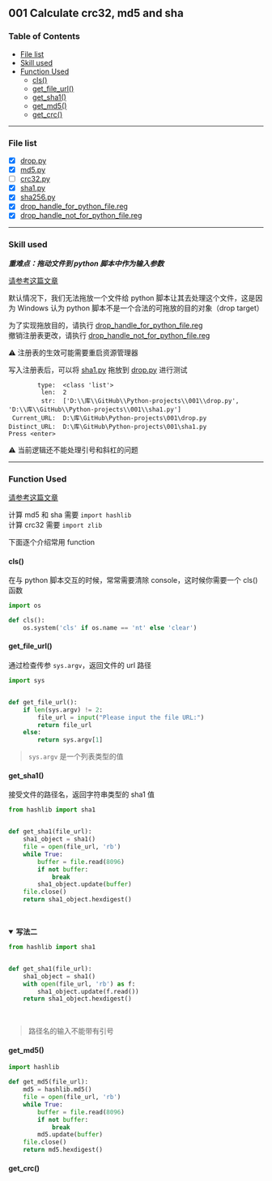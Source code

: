 ## 001 Calculate crc32, md5 and sha

[TOC levels=3,4]: # "### Table of Contents"

### Table of Contents
- [File list](#file-list)
- [Skill used](#skill-used)
- [Function Used](#function-used)
    - [cls()](#cls)
    - [get_file_url()](#get-file-url)
    - [get_sha1()](#get-sha1)
    - [get_md5()](#get-md5)
    - [get_crc()](#get-crc)

---

### File list

- [x] [drop.py](drop.py)
- [x] [md5.py](md5.py)
- [ ] [crc32.py](crc32.py)
- [x] [sha1.py](sha1.py)
- [x] [sha256.py](sha256.py)
- [x] [drop_handle_for_python_file.reg](drop_handle_for_python_file.reg "为Python文件注册DropHandle")
- [x] [drop_handle_not_for_python_file.reg](drop_handle_not_for_python_file.reg "为Python文件注册DropHandle（恢复）")

---

### Skill used

***重难点：拖动文件到 python 脚本中作为输入参数***

[请参考这篇文章](http://blog.csdn.net/eijnew/article/details/6695271/)

默认情况下，我们无法拖放一个文件给 python 脚本让其去处理这个文件，这是因为 Windows 认为 python 脚本不是一个合法的可拖放的目的对象（drop target）

为了实现拖放目的，请执行 [drop_handle_for_python_file.reg](drop_handle_for_python_file.reg "为Python文件注册DropHandle")  
撤销注册表更改，请执行 [drop_handle_not_for_python_file.reg](drop_handle_not_for_python_file.reg "为Python文件注册DropHandle（恢复）")

:warning: 注册表的生效可能需要重启资源管理器

写入注册表后，可以将 [sha1.py](sha1.py) 拖放到 [drop.py](drop.py) 进行测试
```text
        type:  <class 'list'>
         len:  2
         str:  ['D:\\库\\GitHub\\Python-projects\\001\\drop.py', 'D:\\库\\GitHub\\Python-projects\\001\\sha1.py']
 Current_URL:  D:\库\GitHub\Python-projects\001\drop.py
Distinct_URL:  D:\库\GitHub\Python-projects\001\sha1.py
Press <enter>
```

:warning: 当前逻辑还不能处理引号和斜杠的问题

---

### Function Used

[请参考这篇文章](http://blog.csdn.net/marshall001/article/details/50097705)


计算 md5 和 sha 需要 `import hashlib`  
计算 crc32 需要 `import zlib`

下面逐个介绍常用 function

#### cls()

在与 python 脚本交互的时候，常常需要清除 console，这时候你需要一个 cls() 函数

```python
import os

def cls():
    os.system('cls' if os.name == 'nt' else 'clear')
```

#### get_file_url()

通过检查传参 `sys.argv`，返回文件的 url 路径

```python
import sys


def get_file_url():
    if len(sys.argv) != 2:
        file_url = input("Please input the file URL:")
        return file_url
    else:
        return sys.argv[1]
```

> `sys.argv` 是一个列表类型的值

#### get_sha1()

接受文件的路径名，返回字符串类型的 sha1 值

```python
from hashlib import sha1


def get_sha1(file_url):
    sha1_object = sha1()
    file = open(file_url, 'rb')
    while True:
        buffer = file.read(8096)
        if not buffer:
            break
        sha1_object.update(buffer)
    file.close()
    return sha1_object.hexdigest()
```

&nbsp;<details open><summary>**写法二**</summary>
```python
from hashlib import sha1


def get_sha1(file_url):
    sha1_object = sha1()
    with open(file_url, 'rb') as f:
        sha1_object.update(f.read())
    return sha1_object.hexdigest()
```
&nbsp;</details>


> 路径名的输入不能带有引号

#### get_md5()

```python
import hashlib

def get_md5(file_url):
    md5 = hashlib.md5()
    file = open(file_url, 'rb')
    while True:
        buffer = file.read(8096)
        if not buffer:
            break
        md5.update(buffer)
    file.close()
    return md5.hexdigest()
```

#### get_crc()



